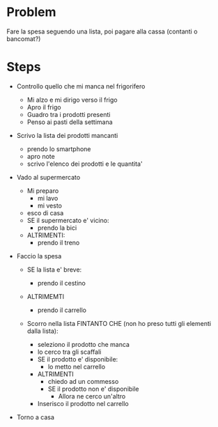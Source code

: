 # Problem

Fare la spesa seguendo una lista, poi pagare alla cassa (contanti o bancomat?)

# Steps

- Controllo quello che mi manca nel frigorifero
  - Mi alzo e mi dirigo verso il frigo
  - Apro il frigo
  - Guadro tra i prodotti presenti
  - Penso ai pasti della settimana

- Scrivo la lista dei prodotti mancanti
  - prendo lo smartphone
  - apro note
  - scrivo l'elenco dei prodotti e le quantita'

- Vado al supermercato
  - Mi preparo
    - mi lavo
    - mi vesto
  - esco di casa
  - SE il supermercato e' vicino:
    - prendo la bici
  - ALTRIMENTI:
    - prendo il treno

- Faccio la spesa
  - SE la lista e' breve:
    - prendo il cestino
  - ALTRIMEMTI
    - prendo il carrello
  
  - Scorro nella lista FINTANTO CHE (non ho preso tutti gli elementi dalla lista):
    - seleziono il prodotto che manca
    - lo cerco tra gli scaffali
    - SE il prodotto e' disponibile:
      - lo metto nel carrello
    - ALTRIMENTI
      - chiedo ad un commesso
      - SE il prodotto non e' disponibile
        - Allora ne cerco un'altro
    - Inserisco il prodotto nel carrello

- Torno a casa
